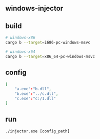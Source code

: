 ## windows-injector


## build
```bash
# windows-x86
cargo b --target=i686-pc-windows-msvc

# windows-x64
cargo b --target=x86_64-pc-windows-msvc
```

## config
```json
[
    "a.exe":"b.dll",
    "b.exe":"../c.dll",
    "c.exe":"c:/1.dll"
]
```
## run

```
./injector.exe [config_path]
```
